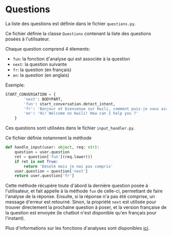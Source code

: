 # Questions

La liste des questions est définie dans le fichier `questions.py`.

Ce fichier définie la classe `Questions` contenant la liste des questions posées à l'utilisateur.

Chaque question comprend 4 élements:

-   `fun`: la fonction d'analyse qui est associée à la question
-   `next`: la question suivante
-   `fr`: la question (en français)
-   `en`: la question (en anglais)

Exemple:

```python
START_CONVERSATION = {
        'next': BODYPART,
        'fun': start_conversation.detect_intent,
        'fr': 'Bonjour et bienvenue sur Kwili, comment puis-je vous aider ?',
        'en': 'Hi! Welcome on Kwili! How can I help you ?'
    }
```

Ces questions sont utilisées dans le fichier `input_handler.py`.

Ce fichier définie notamment la méthode

```python
def handle_input(user: object, req: str):
    question = user.question
    ret = question['fun'](req.lower())
    if ret is not True:
        return 'Désolé mais je nai pas compris'
    user.question = question['next']
    return user.question['fr']
```

Cette méthode récupère toute d'abord la dernière question posée à l'utilisateur, et fait appelle à la méthode `fun` de celle-ci, permettant de faire l'analyse de la réponse.
Ensuite, si la réponse n'a pas été comprise, un message d'erreur est retourné. Sinon, la propriété `next` est utilisée pour trouver directement la prochaine question à poser, et la version française de la question est envoyée (le chatbot n'est disponible qu'en français pour l'instant).

Plus d'informations sur les fonctions d'analyses sont disponibles [ici](intents.md).
